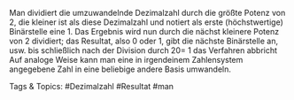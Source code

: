 Man dividiert die umzuwandelnde Dezimalzahl durch die größte Potenz von 2, die kleiner ist als diese Dezimalzahl und 
notiert als erste (höchstwertige) Binärstelle eine 1. Das Ergebnis wird nun durch die nächst kleinere Potenz von 2 
dividiert; das Resultat, also 0 oder 1, gibt die nächste Binärstelle an, usw. bis schließlich nach der Division durch
20= 1 das Verfahren abbricht Auf analoge Weise kann man eine in irgendeinem Zahlensystem angegebene Zahl in eine 
beliebige andere Basis umwandeln.

   Tags & Topics:
   #Dezimalzahl
   #Resultat
   #man